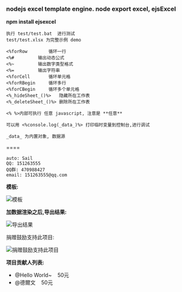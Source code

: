 ### nodejs excel template engine. node export excel, ejsExcel
   
**npm install ejsexcel**

```
执行 test/test.bat  进行测试
test/test.xlsx 为完整示例 demo
```

```
<%forRow		循环一行
<%#			输出动态公式
<%~			输出数字类型格式
<%=			输出字符串
<%forCell		循环单元格
<%forRBegin		循环多行
<%forCBegin		循环多个单元格
<%_hideSheet_()%>	隐藏所在工作表
<%_deleteSheet_()%>	删除所在工作表

<% %>内部可执行 任意 javascript, 注意是 **任意**

可以用 <%console.log(_data_)%> 打印临时变量到控制台,进行调试

_data_ 为内置对象, 数据源
```
====  
```
auto: Sail  
QQ: 151263555  
QQ群: 470988427  
email: 151263555@qq.com 
```
  
**模板:**

![模板](http://dn-cnode.qbox.me/Frs_RuLXJxYQgYoIUhGJJ1zspCJE)

**加数据渲染之后,导出结果:**

![导出结果](http://dn-cnode.qbox.me/FnRDa5Zyjg-dI7ykCNR0T8SorWyC)

捐赠鼓励支持此项目:

![捐赠鼓励支持此项目](http://dn-cnode.qbox.me/FucPKV4XWewhakoqTSngU3AsaP0Z)

**项目贡献人列表:**

*   @Hello World~&nbsp;&nbsp;&nbsp;&nbsp;50元
*   @德爾文&nbsp;&nbsp;&nbsp;&nbsp;50元